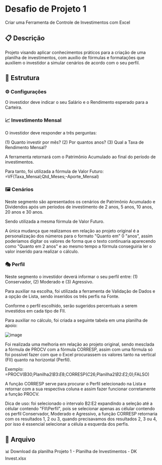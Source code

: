 # Desafio de Projeto 1
Criar uma Ferramenta de Controle de Investimentos com Excel

## 📋 Descrição
Projeto visando aplicar conhecimentos práticos para a criação de uma planilha de investimentos, com auxílio de fórmulas e formatações que auxiliem o investidor a simular cenários de acordo com o seu perfil.

## 🧱 Estrutura

### ⚙ Configurações
O investidor deve indicar o seu Salário e o Rendimento esperado para a Carteira.

### 📈 Investimento Mensal
O investidor deve responder a três perguntas:

(1) Quanto investir por mês?
(2) Por quantos anos?
(3) Qual a Taxa de Rendimento Mensal?

A ferramenta retornará com o Patrimônio Acumulado ao final do período de investimentos.

Para tanto, foi utilizada a fórmula de Valor Futuro: 
=VF(Taxa_Mensal;Qtd_Meses;-Aporte_Mensal)

### 🖼 Cenários
Neste segmento são apresentados os cenários de Patrimônio Acumulado e Dividendos após um períodos de investimento de 2 anos, 5 anos, 10 anos, 20 anos e 30 anos.

Sendo utilizada a mesma fórmula de Valor Futuro.

A única mudança que realizamos em relação ao projeto original é a personalização dos números para o formato "Quanto em" 0 "anos", assim poderíamos digitar os valores de forma que o texto continuaria aparecendo como "Quanto em 2 anos" e ao mesmo tempo a fórmula conseguiria ler o valor inserido para realizar o cálculo.

### 🎭 Perfil
Neste segmento o investidor deverá informar o seu perfil entre: (1) Conservador, (2) Moderado e (3) Agressivo.

Para auxiliar na escolha, foi utilizada a ferramenta de Validação de Dados e a opção de Lista, sendo inseridos os três perfis na Fonte.

Conforme o perfil escolhido, serão sugeridos percentuais a serem investidos em cada tipo de FII.

Para auxiliar no cálculo, foi criada a seguinte tabela em uma planilha de apoio:

![image](https://github.com/user-attachments/assets/85496bc8-4b20-4883-80dd-42e29fe90ce3)

Foi realizada uma melhoria em relação ao projeto original, sendo mesclada a fórmula de PROCV com a fórmula CORRESP, assim com uma fórmula só foi possível fazer com que o Excel procurassem os valores tanto na vertical (FII) quanto na horizontal (Perfil).

Exemplo: =PROCV(B30;Planilha2!$B$3:$E$8;CORRESP($C$26;Planilha2!$B$2:$E$2;0);FALSO)

A função CORRESP serve para procurar o Perfil selecionado na Lista e retornar com a sua respectiva coluna e assim fazer funcionar corretamente a função PROCV.

Dica de uso: foi selecionado o intervalo B2:E2 expandindo a seleção até a célular contendo "FII\Perfil", pois se selecionar apenas as célular contendo os perfil Conservador, Moderado e Agressivo, a função CORRESP retornaria com os resultados 1, 2 ou 3, quando precisavamos dos resultados 2, 3 ou 4, por isso é essencial selecionar a célula a esquerda dos perfis.

## 📁 Arquivo
📊 Download da planilha Projeto 1 - Planilha de Investimentos - DK Invest.xlsx


